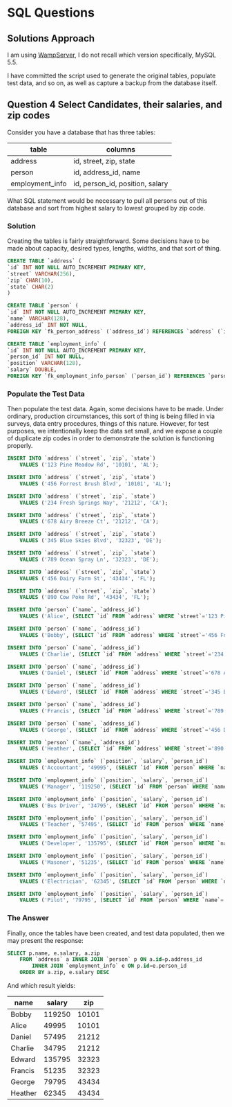 # SQL Questions

## Solutions Approach

I am using [WampServer](http://www.wampserver.com/en/), I do not recall which version specifically, MySQL 5.5.

I have committed the script used to generate the original tables, populate test data, and so on, as well as capture a backup from the database itself.

## Question 4 Select Candidates, their salaries, and zip codes

Consider you have a database that has three tables:

|table|columns|
|---|---|
|address|id, street, zip, state|
|person|id, address_id, name|
|employment_info|id, person_id, position, salary|

What SQL statement would be necessary to pull all persons out of this database and sort from highest salary to lowest grouped by zip code.

### Solution

Creating the tables is fairly straightforward. Some decisions have to be made about capacity, desired types, lengths, widths, and that sort of thing.

``` sql
CREATE TABLE `address` (
`id` INT NOT NULL AUTO_INCREMENT PRIMARY KEY,
`street` VARCHAR(256),
`zip` CHAR(10),
`state` CHAR(2)
)
```

``` sql
CREATE TABLE `person` (
`id` INT NOT NULL AUTO_INCREMENT PRIMARY KEY,
`name` VARCHAR(128),
`address_id` INT NOT NULL,
FOREIGN KEY `fk_person_address` (`address_id`) REFERENCES `address` (`id`))
```

``` sql
CREATE TABLE `employment_info` (
`id` INT NOT NULL AUTO_INCREMENT PRIMARY KEY,
`person_id` INT NOT NULL,
`position` VARCHAR(128),
`salary` DOUBLE,
FOREIGN KEY `fk_employment_info_person` (`person_id`) REFERENCES `person` (`id`))
```

### Populate the Test Data

Then populate the test data. Again, some decisions have to be made. Under ordinary, production circumstances, this sort of thing is being filled in via surveys, data entry procedures, things of this nature. However, for test purposes, we intentionally keep the data set small, and we expose a couple of duplicate zip codes in order to demonstrate the solution is functioning properly.

``` sql
INSERT INTO `address` (`street`, `zip`, `state`)
    VALUES ('123 Pine Meadow Rd', '10101', 'AL');

INSERT INTO `address` (`street`, `zip`, `state`)
    VALUES ('456 Forrest Brush Blvd', '10101', 'AL');

INSERT INTO `address` (`street`, `zip`, `state`)
    VALUES ('234 Fresh Springs Way', '21212', 'CA');

INSERT INTO `address` (`street`, `zip`, `state`)
    VALUES ('678 Airy Breeze Ct', '21212', 'CA');

INSERT INTO `address` (`street`, `zip`, `state`)
    VALUES ('345 Blue Skies Blvd', '32323', 'DE');

INSERT INTO `address` (`street`, `zip`, `state`)
    VALUES ('789 Ocean Spray Ln', '32323', 'DE');

INSERT INTO `address` (`street`, `zip`, `state`)
    VALUES ('456 Dairy Farm St', '43434', 'FL');

INSERT INTO `address` (`street`, `zip`, `state`)
    VALUES ('890 Cow Poke Rd', '43434', 'FL');
```

``` sql
INSERT INTO `person` (`name`, `address_id`)
    VALUES ('Alice', (SELECT `id` FROM `address` WHERE `street`='123 Pine Meadow Rd'));

INSERT INTO `person` (`name`, `address_id`)
    VALUES ('Bobby', (SELECT `id` FROM `address` WHERE `street`='456 Forrest Brush Blvd'));

INSERT INTO `person` (`name`, `address_id`)
    VALUES ('Charlie', (SELECT `id` FROM `address` WHERE `street`='234 Fresh Springs Way'));

INSERT INTO `person` (`name`, `address_id`)
    VALUES ('Daniel', (SELECT `id` FROM `address` WHERE `street`='678 Airy Breeze Ct'));

INSERT INTO `person` (`name`, `address_id`)
    VALUES ('Edward', (SELECT `id` FROM `address` WHERE `street`='345 Blue Skies Blvd'));

INSERT INTO `person` (`name`, `address_id`)
    VALUES ('Francis', (SELECT `id` FROM `address` WHERE `street`='789 Ocean Spray Ln'));

INSERT INTO `person` (`name`, `address_id`)
    VALUES ('George', (SELECT `id` FROM `address` WHERE `street`='456 Dairy Farm St'));

INSERT INTO `person` (`name`, `address_id`)
    VALUES ('Heather', (SELECT `id` FROM `address` WHERE `street`='890 Cow Poke Rd'));
```

``` sql
INSERT INTO `employment_info` (`position`, `salary`, `person_id`)
    VALUES ('Accountant', '49995', (SELECT `id` FROM `person` WHERE `name`='Alice'));

INSERT INTO `employment_info` (`position`, `salary`, `person_id`)
    VALUES ('Manager', '119250', (SELECT `id` FROM `person` WHERE `name`='Bobby'));

INSERT INTO `employment_info` (`position`, `salary`, `person_id`)
    VALUES ('Bus Driver', '34795', (SELECT `id` FROM `person` WHERE `name`='Charlie'));

INSERT INTO `employment_info` (`position`, `salary`, `person_id`)
    VALUES ('Teacher', '57495', (SELECT `id` FROM `person` WHERE `name`='Daniel'));

INSERT INTO `employment_info` (`position`, `salary`, `person_id`)
    VALUES ('Developer', '135795', (SELECT `id` FROM `person` WHERE `name`='Edward'));

INSERT INTO `employment_info` (`position`, `salary`, `person_id`)
    VALUES ('Masoner', '51235', (SELECT `id` FROM `person` WHERE `name`='Francis'));

INSERT INTO `employment_info` (`position`, `salary`, `person_id`)
    VALUES ('Electrician', '62345', (SELECT `id` FROM `person` WHERE `name`='Heather'));

INSERT INTO `employment_info` (`position`, `salary`, `person_id`)
    VALUES ('Pilot', '79795', (SELECT `id` FROM `person` WHERE `name`='George'));
```

### The Answer

Finally, once the tables have been created, and test data populated, then we may present the response:

``` sql
SELECT p.name, e.salary, a.zip
    FROM `address` a INNER JOIN `person` p ON a.id=p.address_id
        INNER JOIN `employment_info` e ON p.id=e.person_id
    ORDER BY a.zip, e.salary DESC
```

And which result yields:

|name|salary|zip|
|---|---|---|
|Bobby|119250|10101|
|Alice|49995|10101|
|Daniel|57495|21212|
|Charlie|34795|21212|
|Edward|135795|32323|
|Francis|51235|32323|
|George|79795|43434|
|Heather|62345|43434|
